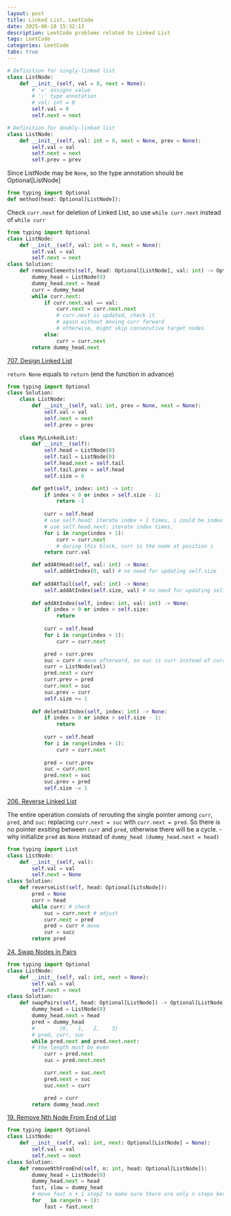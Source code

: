 ```yaml
---
layout: post
title: Linked List, LeetCode
date: 2025-06-10 15:32:13
description: LeetCode problems related to Linked List
tags: LeetCode
categories: LeetCode
tabs: true
---
```


```python
# Definition for singly-linked list
class ListNode:
    def __init__(self, val = 0, next = None):
        # '=' assigns value
        # ':' type annotation
        # val: int = 0
        self.val = 0
        self.next = next
```
```python
# Definition for doubly-linked list
class ListNode:
    def __init__(self, val: int = 0, next = None, prev = None):
        self.val = val
        self.next = next
        self.prev = prev
```
Since ListNode may be `None`, so the type annotation should be Optional[ListNode]
```python
from typing import Optional
def method(head: Optional[ListNode]):
```

Check `curr.next` for deletion of Linked List, so use `while curr.next` instead of `while curr`

```python
from typing import Optional
class ListNode:
    def __init__(self, val: int = 0, next = None):
        self.val = val
        self.next = next
class Solution:
    def removeElements(self, head: Optional[ListNode], val: int) -> Optional[ListNode]:
        dummy_head = ListNode(0)
        dummy_head.next = head
        curr = dummy_head
        while curr.next: 
            if curr.next.val == val:
                curr.next = curr.next.next
                # curr.next is updated, check it 
                # again without moving curr forward 
                # otherwise, might skip consecutive target nodes.
            else:
                curr = curr.next
        return dummy_head.next
```
[707. Design Linked List](https://leetcode.com/problems/design-linked-list/description/)

`return None` equals to `return` (end the function in advance)

```python
from typing import Optional
class Solution:
    class ListNode:
        def __init__(self, val: int, prev = None, next = None):
            self.val = val
            self.next = next
            self.prev = prev
    
    class MyLinkedList:
        def __init__(self):
            self.head = ListNode(0)
            self.tail = ListNode(0)
            self.head.next = self.tail
            self.tail.prev = self.head
            self.size = 0

        def get(self, index: int) -> int:
            if index < 0 or index > self.size - 1:
                return -1
            
            curr = self.head 
            # use self.head: iterate index + 1 times, i could be index
            # use self.head.next: iterate index times, 
            for i in range(index + 1):
                curr = curr.next
                # during this block, curr is the node at position i
            return curr.val

        def addAtHead(self, val: int) -> None:
            self.addAtIndex(0, val) # no need for updating self.size
        
        def addAtTail(self, val: int) -> None:
            self.addAtIndex(self.size, val) # no need for updating self.size
        
        def addAtIndex(self, index: int, val: int) -> None:
            if index < 0 or index > self.size:
                return
            
            curr = self.head
            for i in range(index + 1):
                curr = curr.next

            pred = curr.prev
            suc = curr # move afterward, so suc is curr instead of curr.next
            curr = ListNode(val)
            pred.next = curr
            curr.prev = pred
            curr.next = suc
            suc.prev = curr
            self.size += 1
    
        def deleteAtIndex(self, index: int) -> None:
            if index < 0 or index > self.size - 1:
                return
            
            curr = self.head
            for i in range(index + 1):
                curr = curr.next
            
            pred = curr.prev
            suc = curr.next
            pred.next = suc
            suc.prev = pred
            self.size -= 1
```
[206. Reverse Linked List](https://leetcode.com/problems/reverse-linked-list/description/)

The entire operation consists of rerouting the single pointer among `curr`, `pred`, and `suc`: replacing `curr.next = suc` with `curr.next = pred`. So there is no pointer exsiting between `curr` and `pred`, otherwise there will be a cycle. - why initialize `pred` as `None` instead of `dummy_head (dummy_head.next = head)`

```python
from typing import List
class ListNode:
    def __init__(self, val):
        self.val = val
        self.next = None
class Solution:
    def reverseList(self, head: Optional[LitsNode]):
        pred = None
        curr = head
        while curr: # check
            suc = curr.next # adjust
            curr.next = pred
            pred = curr # move
            cur = succ 
        return pred
```

[24. Swap Nodes in Pairs](https://leetcode.com/problems/swap-nodes-in-pairs/description/)

```python
from typing import Optional
class ListNode:
    def __init__(self, val: int, next = None):
        self.val = val
        self.next = next
class Solution:
    def swapPairs(self, head: Optional[ListNode]) -> Optional[ListNode]:
        dummy_head = ListNode(0)
        dummy_head.next = head
        pred = dummy_head
        #        [0,   1,   2,    3]
        # pred, curr, suc
        while pred.next and pred.next.next:
        # the length must be even
            curr = pred.next
            suc = pred.next.next

            curr.next = suc.next
            pred.next = suc
            suc.next = curr

            pred = curr
        return dummy_head.next
```

[19. Remove Nth Node From End of List](https://leetcode.com/problems/remove-nth-node-from-end-of-list/description/)

```python
from typing import Optional
class ListNode:
    def __init__(self, val: int, next: Optional[ListNode] = None):
        self.val = val
        self.next = next
class Solution:
    def removeNthFromEnd(self, n: int, head: Optional[ListNode]):
        dummy_head = ListNode(0)
        dummy_head.next = head
        fast, slow = dummy_head
        # move fast n + 1 step2 to make sure there are only n steps between fast and slow
        for _ in range(n + 1):
            fast = fast.next
        
```